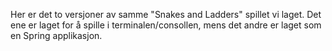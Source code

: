 Her er det to versjoner av samme "Snakes and Ladders" spillet vi laget. 
Det ene er laget for å spille i terminalen/consollen, mens det andre er laget som en Spring applikasjon.
